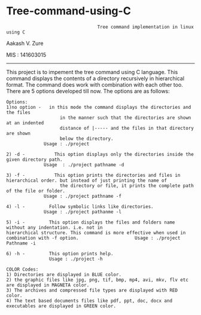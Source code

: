 # Tree-command-using-C
                                      Tree command implementation in linux using C
						
Aakash V. Zure

MIS : 141603015
**********************************************************************************************************************************************

This project is to impement the tree command using C language. This command displays the contents of a directory recursively in hierarchical format. The command does work with combination with each other too. There are 5 options developed till now. The options are as follows:

	Options:
	1)no option - 	in this mode the command displays the directories and the files
			            in the manner such that the directories are shown at an indented
		             	distance of |----- and the files in that directory are shown 
		            	below the directory.		
		          Usage : ./project 
			
	2) -d -		      This option displays only the directories inside the given directory path.
		          Usage	 : ./project pathname -d
		
	3) -f -		      This option prints the directories and files in hierarchical order. but instead of just printing the name of 
			            the directory or file, it prints the complete path of the file or folder.  
		          Usage : ./project pathname -f      
  	
	4) -l -         Follow symbolic links like directories.           		
		          Usage : ./project pathanme -l

	5) -i -         This option displays the files and folders name without any indentation. i.e. not in 						hierarchical structure. This command is more effective when used in combination with -f option.						Usage : ./project Pathname -i
	
	6) -h -			This option prints help.
				    Usage : ./project -h
	
	COLOR Codes:
	1) Directories are displayed in BLUE color.
	2) the graphic files like jpg, png, tif, bmp, mp4, avi, mkv, flv etc are displayed in MAGNETA color.
	3) The archives and compressed file types are displayed with RED color.
	4) The text based documents files like pdf, ppt, doc, docx and executables are displayed in GREEN color.
